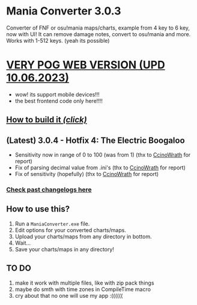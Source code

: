 # Mania Converter 3.0.3
Converter of FNF or osu!mania maps/charts, example from 4 key to 6 key, now with UI! It can remove damage notes, convert to osu!mania and more. Works with 1-512 keys. (yeah its possible)

# [VERY POG WEB VERSION (UPD 10.06.2023)](https://theleername.github.io/mania-converter/)
- wow! its support mobile devices!!!
- the best frontend code only here!!!!

## [How to build it *(click)*](https://github.com/TheLeerName/mania-converter/blob/main/docs/building.md)

## (Latest) 3.0.4 - Hotfix 4: The Electric Boogaloo
- Sensitivity now in range of 0 to 100 (was from 1) (thx to [CcinoWrath](https://gamebanana.com/posts/10815716) for report)
- Fix of parsing decimal value from .ini's (thx to [CcinoWrath](https://gamebanana.com/posts/10815716) for report)
- Fix of sensitivity (hopefully) (thx to [CcinoWrath](https://gamebanana.com/posts/10815716) for report)

### [Check past changelogs here](https://github.com/TheLeerName/mania-converter/blob/main/docs/changelogs.md)

## How to use this?
1. Run a `ManiaConverter.exe` file.
2. Edit options for your converted charts/maps.
3. Upload your charts/maps from any directory in bottom.
4. Wait...
5. Save your charts/maps in any directory!

## TO DO
1. make it work with multiple files, like with zip pack things
3. maybe do smth with time zones in CompileTime macro
4. cry about that no one will use my app :((((((